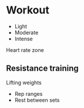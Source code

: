 # Workout

* Light
* Moderate
* Intense

Heart rate zone

## Resistance training

Lifting weights

* Rep ranges
* Rest between sets
